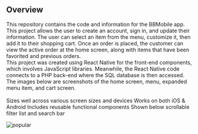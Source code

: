 <h2>Overview</h2>
This repository contains the code and information for the BBMobile app. This project allows the user to create an account, sign in, and update their information. The user can select an item from the menu, customize it, then add it to their shopping cart. Once an order is placed, the customer can view the active order at the home screen, along with items that have been favorited and previous orders.<br>
This project was created using React Native for the front-end components, which involves JavaScript libraries. Meanwhile, the React Native code connects to a PHP back-end where the SQL database is then accessed.<br>
The images below are screenshots of the home screen, menu, expanded menu item, and cart screen.
<div><br><div>
 Sizes well across various screen sizes and devices
 Works on both iOS & Android
 Includes reusable functional components
 Shown below scrollable filter list and search bar
 
 ![popular](https://johndan2354.github.io/hobbieImages/comics.PNG)
